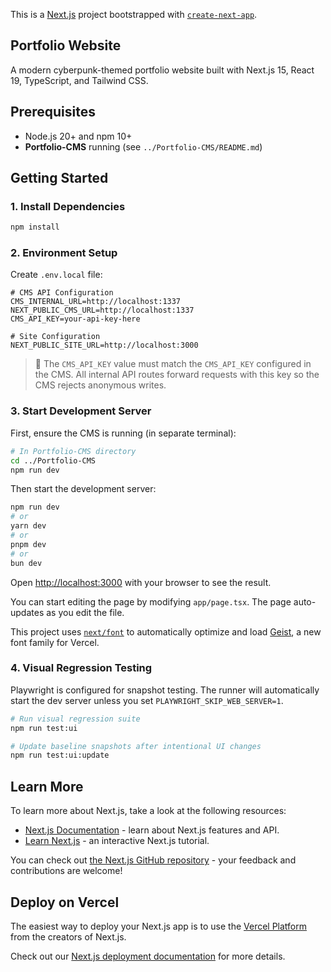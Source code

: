 This is a [Next.js](https://nextjs.org) project bootstrapped with [`create-next-app`](https://nextjs.org/docs/app/api-reference/cli/create-next-app).

## Portfolio Website

A modern cyberpunk-themed portfolio website built with Next.js 15, React 19, TypeScript, and Tailwind CSS.

## Prerequisites

- Node.js 20+ and npm 10+
- **Portfolio-CMS** running (see `../Portfolio-CMS/README.md`)

## Getting Started

### 1. Install Dependencies

```bash
npm install
```

### 2. Environment Setup

Create `.env.local` file:

```env
# CMS API Configuration
CMS_INTERNAL_URL=http://localhost:1337
NEXT_PUBLIC_CMS_URL=http://localhost:1337
CMS_API_KEY=your-api-key-here

# Site Configuration
NEXT_PUBLIC_SITE_URL=http://localhost:3000
```

> 🔑 The `CMS_API_KEY` value must match the `CMS_API_KEY` configured in the CMS. All internal API routes forward requests with this key so the CMS rejects anonymous writes.

### 3. Start Development Server

First, ensure the CMS is running (in separate terminal):

```bash
# In Portfolio-CMS directory
cd ../Portfolio-CMS
npm run dev
```

Then start the development server:

```bash
npm run dev
# or
yarn dev
# or
pnpm dev
# or
bun dev
```

Open [http://localhost:3000](http://localhost:3000) with your browser to see the result.

You can start editing the page by modifying `app/page.tsx`. The page auto-updates as you edit the file.

This project uses [`next/font`](https://nextjs.org/docs/app/building-your-application/optimizing/fonts) to automatically optimize and load [Geist](https://vercel.com/font), a new font family for Vercel.

### 4. Visual Regression Testing

Playwright is configured for snapshot testing. The runner will automatically start the dev server unless you set `PLAYWRIGHT_SKIP_WEB_SERVER=1`.

```bash
# Run visual regression suite
npm run test:ui

# Update baseline snapshots after intentional UI changes
npm run test:ui:update
```

## Learn More

To learn more about Next.js, take a look at the following resources:

- [Next.js Documentation](https://nextjs.org/docs) - learn about Next.js features and API.
- [Learn Next.js](https://nextjs.org/learn) - an interactive Next.js tutorial.

You can check out [the Next.js GitHub repository](https://github.com/vercel/next.js) - your feedback and contributions are welcome!

## Deploy on Vercel

The easiest way to deploy your Next.js app is to use the [Vercel Platform](https://vercel.com/new?utm_medium=default-template&filter=next.js&utm_source=create-next-app&utm_campaign=create-next-app-readme) from the creators of Next.js.

Check out our [Next.js deployment documentation](https://nextjs.org/docs/app/building-your-application/deploying) for more details.
